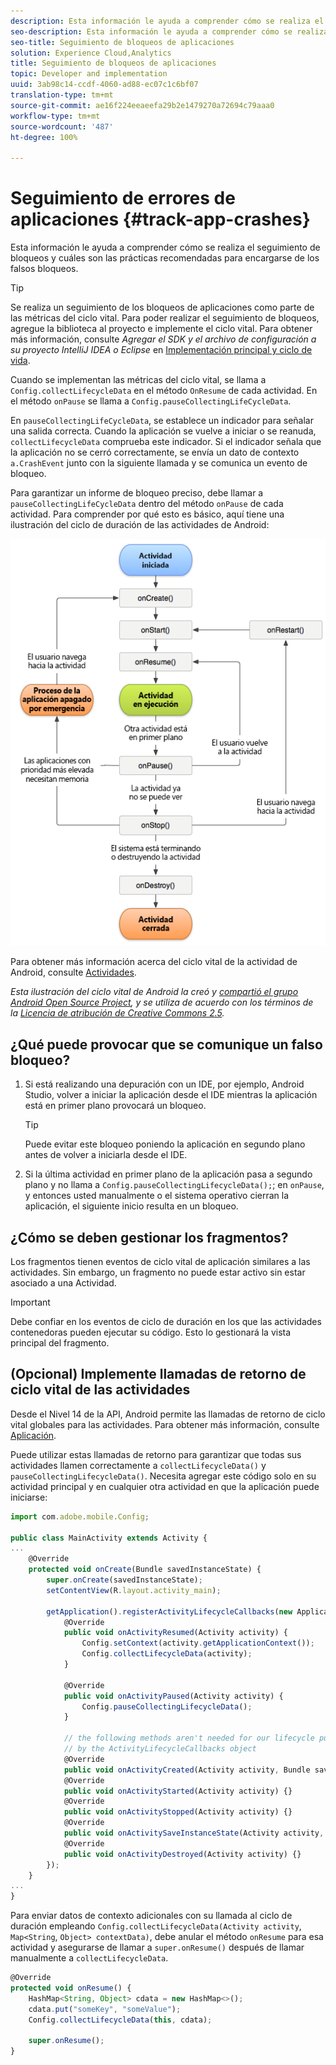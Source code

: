 ```yaml
---
description: Esta información le ayuda a comprender cómo se realiza el seguimiento de bloqueos y cuáles son las prácticas recomendadas para encargarse de los falsos bloqueos.
seo-description: Esta información le ayuda a comprender cómo se realiza el seguimiento de bloqueos y cuáles son las prácticas recomendadas para encargarse de los falsos bloqueos.
seo-title: Seguimiento de bloqueos de aplicaciones
solution: Experience Cloud,Analytics
title: Seguimiento de bloqueos de aplicaciones
topic: Developer and implementation
uuid: 3ab98c14-ccdf-4060-ad88-ec07c1c6bf07
translation-type: tm+mt
source-git-commit: ae16f224eeaeefa29b2e1479270a72694c79aaa0
workflow-type: tm+mt
source-wordcount: '487'
ht-degree: 100%

---
```



# Seguimiento de errores de aplicaciones {#track-app-crashes}

Esta información le ayuda a comprender cómo se realiza el seguimiento de bloqueos y cuáles son las prácticas recomendadas para encargarse de los falsos bloqueos.

>[!TIP]
>
>Se realiza un seguimiento de los bloqueos de aplicaciones como parte de las métricas del ciclo vital. Para poder realizar el seguimiento de bloqueos, agregue la biblioteca al proyecto e implemente el ciclo vital. Para obtener más información, consulte *Agregar el SDK y el archivo de configuración a su proyecto IntelliJ IDEA o Eclipse* en [Implementación principal y ciclo de vida](/help/android/getting-started/dev-qs.md).

Cuando se implementan las métricas del ciclo vital, se llama a `Config.collectLifecycleData` en el método `OnResume` de cada actividad. En el método `onPause` se llama a `Config.pauseCollectingLifeCycleData`.

En `pauseCollectingLifeCycleData`, se establece un indicador para señalar una salida correcta. Cuando la aplicación se vuelve a iniciar o se reanuda, `collectLifecycleData` comprueba este indicador. Si el indicador señala que la aplicación no se cerró correctamente, se envía un dato de contexto `a.CrashEvent` junto con la siguiente llamada y se comunica un evento de bloqueo.

Para garantizar un informe de bloqueo preciso, debe llamar a `pauseCollectingLifeCycleData` dentro del método `onPause` de cada actividad. Para comprender por qué esto es básico, aquí tiene una ilustración del ciclo de duración de las actividades de Android:

![](assets/android-lifecycle.png)

Para obtener más información acerca del ciclo vital de la actividad de Android, consulte [Actividades](https://developer.android.com/guide/components/activities.html).

*Esta ilustración del ciclo vital de Android la creó y [compartió el grupo Android Open Source Project](https://source.android.com/), y se utiliza de acuerdo con los términos de la [Licencia de atribución de Creative Commons 2.5](https://creativecommons.org/licenses/by/2.5/).*

## ¿Qué puede provocar que se comunique un falso bloqueo?

1. Si está realizando una depuración con un IDE, por ejemplo, Android Studio, volver a iniciar la aplicación desde el IDE mientras la aplicación está en primer plano provocará un bloqueo.

   >[!TIP]
   >
   >Puede evitar este bloqueo poniendo la aplicación en segundo plano antes de volver a iniciarla desde el IDE.

1. Si la última actividad en primer plano de la aplicación pasa a segundo plano y no llama a `Config.pauseCollectingLifecycleData();`; en `onPause`, y entonces usted manualmente o el sistema operativo cierran la aplicación, el siguiente inicio resulta en un bloqueo.

## ¿Cómo se deben gestionar los fragmentos?

Los fragmentos tienen eventos de ciclo vital de aplicación similares a las actividades. Sin embargo, un fragmento no puede estar activo sin estar asociado a una Actividad.

>[!IMPORTANT]
>
>Debe confiar en los eventos de ciclo de duración en los que las actividades contenedoras pueden ejecutar su código. Esto lo gestionará la vista principal del fragmento.

## (Opcional) Implemente llamadas de retorno de ciclo vital de las actividades

Desde el Nivel 14 de la API, Android permite las llamadas de retorno de ciclo vital globales para las actividades. Para obtener más información, consulte [Aplicación](https://developer.android.com/reference/android/app/Application).

Puede utilizar estas llamadas de retorno para garantizar que todas sus actividades llamen correctamente a `collectLifecycleData()` y `pauseCollectingLifecycleData()`. Necesita agregar este código solo en su actividad principal y en cualquier otra actividad en que la aplicación puede iniciarse:

```js
import com.adobe.mobile.Config; 
  
public class MainActivity extends Activity { 
... 
    @Override 
    protected void onCreate(Bundle savedInstanceState) { 
        super.onCreate(savedInstanceState); 
        setContentView(R.layout.activity_main); 
  
        getApplication().registerActivityLifecycleCallbacks(new Application.ActivityLifecycleCallbacks() { 
            @Override 
            public void onActivityResumed(Activity activity) { 
                Config.setContext(activity.getApplicationContext()); 
                Config.collectLifecycleData(activity); 
            } 
  
            @Override 
            public void onActivityPaused(Activity activity) {     
                Config.pauseCollectingLifecycleData(); 
            } 
    
            // the following methods aren't needed for our lifecycle purposes, but are required to be implemented 
            // by the ActivityLifecycleCallbacks object 
            @Override 
            public void onActivityCreated(Activity activity, Bundle savedInstanceState) {} 
            @Override 
            public void onActivityStarted(Activity activity) {} 
            @Override 
            public void onActivityStopped(Activity activity) {} 
            @Override 
            public void onActivitySaveInstanceState(Activity activity, Bundle outState) {} 
            @Override 
            public void onActivityDestroyed(Activity activity) {} 
        }); 
    } 
... 
}
```

Para enviar datos de contexto adicionales con su llamada al ciclo de duración empleando `Config.collectLifecycleData(Activity activity`, `Map<String`, `Object> contextData)`, debe anular el método `onResume` para esa actividad y asegurarse de llamar a `super.onResume()` después de llamar manualmente a `collectLifecycleData`.

```js
@Override 
protected void onResume() { 
    HashMap<String, Object> cdata = new HashMap<>(); 
    cdata.put("someKey", "someValue"); 
    Config.collectLifecycleData(this, cdata); 
  
    super.onResume(); 
}
```


